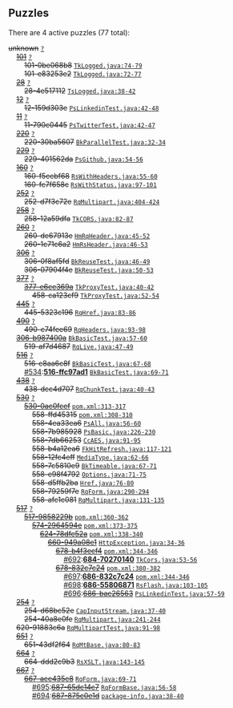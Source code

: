 ## Puzzles

There are 4 active puzzles (77 total):


<del>unknown</del> [`?`](../master/?)<br/>
&nbsp;&nbsp;&nbsp;&nbsp;[<del>101</del>](https://github.com/yegor256/takes/issues/101) [`?`](../master/?)<br/>
&nbsp;&nbsp;&nbsp;&nbsp;&nbsp;&nbsp;&nbsp;&nbsp;<del>101-0be068b8</del> [`TkLogged.java:74-79`](../master/src/main/java/org/takes/facets/slf4j/TkLogged.java#L74-L79)<br/>
&nbsp;&nbsp;&nbsp;&nbsp;&nbsp;&nbsp;&nbsp;&nbsp;<del>101-e83253e2</del> [`TkLogged.java:72-77`](../master/src/main/java/org/takes/facets/slf4j/TkLogged.java#L72-L77)<br/>
&nbsp;&nbsp;&nbsp;&nbsp;[<del>28</del>](https://github.com/yegor256/takes/issues/28) [`?`](../master/?)<br/>
&nbsp;&nbsp;&nbsp;&nbsp;&nbsp;&nbsp;&nbsp;&nbsp;<del>28-4e517112</del> [`TsLogged.java:38-42`](../master/src/main/java/org/takes/facets/slf4j/TsLogged.java#L38-L42)<br/>
&nbsp;&nbsp;&nbsp;&nbsp;[<del>12</del>](https://github.com/yegor256/takes/issues/12) [`?`](../master/?)<br/>
&nbsp;&nbsp;&nbsp;&nbsp;&nbsp;&nbsp;&nbsp;&nbsp;<del>12-159d303e</del> [`PsLinkedinTest.java:42-48`](../master/src/test/java/org/takes/facets/auth/social/PsLinkedinTest.java#L42-L48)<br/>
&nbsp;&nbsp;&nbsp;&nbsp;[<del>11</del>](https://github.com/yegor256/takes/issues/11) [`?`](../master/?)<br/>
&nbsp;&nbsp;&nbsp;&nbsp;&nbsp;&nbsp;&nbsp;&nbsp;<del>11-790c0445</del> [`PsTwitterTest.java:42-47`](../master/src/test/java/org/takes/facets/auth/social/PsTwitterTest.java#L42-L47)<br/>
&nbsp;&nbsp;&nbsp;&nbsp;[<del>220</del>](https://github.com/yegor256/takes/issues/220) [`?`](../master/?)<br/>
&nbsp;&nbsp;&nbsp;&nbsp;&nbsp;&nbsp;&nbsp;&nbsp;<del>220-30ba5607</del> [`BkParallelTest.java:32-34`](../master/src/test/java/org/takes/http/BkParallelTest.java#L32-L34)<br/>
&nbsp;&nbsp;&nbsp;&nbsp;[<del>229</del>](https://github.com/yegor256/takes/issues/229) [`?`](../master/?)<br/>
&nbsp;&nbsp;&nbsp;&nbsp;&nbsp;&nbsp;&nbsp;&nbsp;<del>229-401562da</del> [`PsGithub.java:54-56`](../master/src/main/java/org/takes/facets/auth/social/PsGithub.java#L54-L56)<br/>
&nbsp;&nbsp;&nbsp;&nbsp;[<del>160</del>](https://github.com/yegor256/takes/issues/160) [`?`](../master/?)<br/>
&nbsp;&nbsp;&nbsp;&nbsp;&nbsp;&nbsp;&nbsp;&nbsp;<del>160-f5eebf68</del> [`RsWithHeaders.java:55-60`](../master/src/main/java/org/takes/rs/RsWithHeaders.java#L55-L60)<br/>
&nbsp;&nbsp;&nbsp;&nbsp;&nbsp;&nbsp;&nbsp;&nbsp;<del>160-fc7f658c</del> [`RsWithStatus.java:97-101`](../master/src/main/java/org/takes/rs/RsWithStatus.java#L97-L101)<br/>
&nbsp;&nbsp;&nbsp;&nbsp;[<del>252</del>](https://github.com/yegor256/takes/issues/252) [`?`](../master/?)<br/>
&nbsp;&nbsp;&nbsp;&nbsp;&nbsp;&nbsp;&nbsp;&nbsp;<del>252-d7f3c72e</del> [`RqMultipart.java:404-424`](../master/src/main/java/org/takes/rq/RqMultipart.java#L404-L424)<br/>
&nbsp;&nbsp;&nbsp;&nbsp;[<del>258</del>](https://github.com/yegor256/takes/issues/258) [`?`](../master/?)<br/>
&nbsp;&nbsp;&nbsp;&nbsp;&nbsp;&nbsp;&nbsp;&nbsp;<del>258-12a59dfa</del> [`TkCORS.java:82-87`](../master/src/main/java/org/takes/tk/TkCORS.java#L82-L87)<br/>
&nbsp;&nbsp;&nbsp;&nbsp;[<del>260</del>](https://github.com/yegor256/takes/issues/260) [`?`](../master/?)<br/>
&nbsp;&nbsp;&nbsp;&nbsp;&nbsp;&nbsp;&nbsp;&nbsp;<del>260-de67913e</del> [`HmRqHeader.java:45-52`](../master/src/main/java/org/takes/facets/hamcrest/HmRqHeader.java#L45-L52)<br/>
&nbsp;&nbsp;&nbsp;&nbsp;&nbsp;&nbsp;&nbsp;&nbsp;<del>260-1c71c6a2</del> [`HmRsHeader.java:46-53`](../master/src/main/java/org/takes/facets/hamcrest/HmRsHeader.java#L46-L53)<br/>
&nbsp;&nbsp;&nbsp;&nbsp;[<del>306</del>](https://github.com/yegor256/takes/issues/306) [`?`](../master/?)<br/>
&nbsp;&nbsp;&nbsp;&nbsp;&nbsp;&nbsp;&nbsp;&nbsp;<del>306-0f8af5fd</del> [`BkReuseTest.java:46-49`](../master/src/test/java/org/takes/http/BkReuseTest.java#L46-L49)<br/>
&nbsp;&nbsp;&nbsp;&nbsp;&nbsp;&nbsp;&nbsp;&nbsp;<del>306-07904f4e</del> [`BkReuseTest.java:50-53`](../master/src/test/java/org/takes/http/BkReuseTest.java#L50-L53)<br/>
&nbsp;&nbsp;&nbsp;&nbsp;[<del>377</del>](https://github.com/yegor256/takes/issues/377) [`?`](../master/?)<br/>
&nbsp;&nbsp;&nbsp;&nbsp;&nbsp;&nbsp;&nbsp;&nbsp;[<del>377-e6ce369a</del>](https://github.com/yegor256/takes/issues/458) [`TkProxyTest.java:40-42`](../master/src/test/java/org/takes/tk/TkProxyTest.java#L40-L42)<br/>
&nbsp;&nbsp;&nbsp;&nbsp;&nbsp;&nbsp;&nbsp;&nbsp;&nbsp;&nbsp;&nbsp;&nbsp;<del>458-ca123cf9</del> [`TkProxyTest.java:52-54`](../master/src/test/java/org/takes/tk/TkProxyTest.java#L52-L54)<br/>
&nbsp;&nbsp;&nbsp;&nbsp;[<del>445</del>](https://github.com/yegor256/takes/issues/445) [`?`](../master/?)<br/>
&nbsp;&nbsp;&nbsp;&nbsp;&nbsp;&nbsp;&nbsp;&nbsp;<del>445-5323c196</del> [`RqHref.java:83-86`](../master/src/main/java/org/takes/rq/RqHref.java#L83-L86)<br/>
&nbsp;&nbsp;&nbsp;&nbsp;[<del>490</del>](https://github.com/yegor256/takes/issues/490) [`?`](../master/?)<br/>
&nbsp;&nbsp;&nbsp;&nbsp;&nbsp;&nbsp;&nbsp;&nbsp;<del>490-c74fee69</del> [`RqHeaders.java:93-98`](../master/src/main/java/org/takes/rq/RqHeaders.java#L93-L98)<br/>
&nbsp;&nbsp;&nbsp;&nbsp;[<del>306-b987400a</del>](https://github.com/yegor256/takes/issues/519) [`BkBasicTest.java:57-60`](../master/src/test/java/org/takes/http/BkBasicTest.java#L57-L60)<br/>
&nbsp;&nbsp;&nbsp;&nbsp;&nbsp;&nbsp;&nbsp;&nbsp;<del>519-af7d4687</del> [`RqLive.java:47-49`](../master/src/main/java/org/takes/rq/RqLive.java#L47-L49)<br/>
&nbsp;&nbsp;&nbsp;&nbsp;[<del>516</del>](https://github.com/yegor256/takes/issues/516) [`?`](../master/?)<br/>
&nbsp;&nbsp;&nbsp;&nbsp;&nbsp;&nbsp;&nbsp;&nbsp;<del>516-c8aa6c8f</del> [`BkBasicTest.java:67-68`](../master/src/test/java/org/takes/http/BkBasicTest.java#L67-L68)<br/>
&nbsp;&nbsp;&nbsp;&nbsp;&nbsp;&nbsp;&nbsp;&nbsp;[#534](https://github.com/yegor256/takes/issues/534):[**516-ffc97ad1**](https://github.com/yegor256/takes/issues/534) [`BkBasicTest.java:69-71`](../master/src/test/java/org/takes/http/BkBasicTest.java#L69-L71)<br/>
&nbsp;&nbsp;&nbsp;&nbsp;[<del>438</del>](https://github.com/yegor256/takes/issues/438) [`?`](../master/?)<br/>
&nbsp;&nbsp;&nbsp;&nbsp;&nbsp;&nbsp;&nbsp;&nbsp;<del>438-dcc4d707</del> [`RqChunkTest.java:40-43`](../master/src/test/java/org/takes/rq/RqChunkTest.java#L40-L43)<br/>
&nbsp;&nbsp;&nbsp;&nbsp;[<del>530</del>](https://github.com/yegor256/takes/issues/530) [`?`](../master/?)<br/>
&nbsp;&nbsp;&nbsp;&nbsp;&nbsp;&nbsp;&nbsp;&nbsp;[<del>530-0ac0fcef</del>](https://github.com/yegor256/takes/issues/558) [`pom.xml:313-317`](../master/pom.xml#L313-L317)<br/>
&nbsp;&nbsp;&nbsp;&nbsp;&nbsp;&nbsp;&nbsp;&nbsp;&nbsp;&nbsp;&nbsp;&nbsp;<del>558-ffd45315</del> [`pom.xml:308-310`](../master/pom.xml#L308-L310)<br/>
&nbsp;&nbsp;&nbsp;&nbsp;&nbsp;&nbsp;&nbsp;&nbsp;&nbsp;&nbsp;&nbsp;&nbsp;<del>558-4ea33ea6</del> [`PsAll.java:56-60`](../master/src/main/java/org/takes/facets/auth/PsAll.java#L56-L60)<br/>
&nbsp;&nbsp;&nbsp;&nbsp;&nbsp;&nbsp;&nbsp;&nbsp;&nbsp;&nbsp;&nbsp;&nbsp;<del>558-7b985928</del> [`PsBasic.java:226-230`](../master/src/main/java/org/takes/facets/auth/PsBasic.java#L226-L230)<br/>
&nbsp;&nbsp;&nbsp;&nbsp;&nbsp;&nbsp;&nbsp;&nbsp;&nbsp;&nbsp;&nbsp;&nbsp;<del>558-7db66253</del> [`CcAES.java:91-95`](../master/src/main/java/org/takes/facets/auth/codecs/CcAES.java#L91-L95)<br/>
&nbsp;&nbsp;&nbsp;&nbsp;&nbsp;&nbsp;&nbsp;&nbsp;&nbsp;&nbsp;&nbsp;&nbsp;<del>558-b4a12ea6</del> [`FkHitRefresh.java:117-121`](../master/src/main/java/org/takes/facets/fork/FkHitRefresh.java#L117-L121)<br/>
&nbsp;&nbsp;&nbsp;&nbsp;&nbsp;&nbsp;&nbsp;&nbsp;&nbsp;&nbsp;&nbsp;&nbsp;<del>558-12fc4eff</del> [`MediaType.java:62-66`](../master/src/main/java/org/takes/facets/fork/MediaType.java#L62-L66)<br/>
&nbsp;&nbsp;&nbsp;&nbsp;&nbsp;&nbsp;&nbsp;&nbsp;&nbsp;&nbsp;&nbsp;&nbsp;<del>558-7c5810e9</del> [`BkTimeable.java:67-71`](../master/src/main/java/org/takes/http/BkTimeable.java#L67-L71)<br/>
&nbsp;&nbsp;&nbsp;&nbsp;&nbsp;&nbsp;&nbsp;&nbsp;&nbsp;&nbsp;&nbsp;&nbsp;<del>558-e98f4792</del> [`Options.java:71-75`](../master/src/main/java/org/takes/http/Options.java#L71-L75)<br/>
&nbsp;&nbsp;&nbsp;&nbsp;&nbsp;&nbsp;&nbsp;&nbsp;&nbsp;&nbsp;&nbsp;&nbsp;<del>558-d5ffb2ba</del> [`Href.java:76-80`](../master/src/main/java/org/takes/misc/Href.java#L76-L80)<br/>
&nbsp;&nbsp;&nbsp;&nbsp;&nbsp;&nbsp;&nbsp;&nbsp;&nbsp;&nbsp;&nbsp;&nbsp;<del>558-79259f7e</del> [`RqForm.java:290-294`](../master/src/main/java/org/takes/rq/RqForm.java#L290-L294)<br/>
&nbsp;&nbsp;&nbsp;&nbsp;&nbsp;&nbsp;&nbsp;&nbsp;&nbsp;&nbsp;&nbsp;&nbsp;<del>558-afc1c081</del> [`RqMultipart.java:131-135`](../master/src/main/java/org/takes/rq/RqMultipart.java#L131-L135)<br/>
&nbsp;&nbsp;&nbsp;&nbsp;[<del>517</del>](https://github.com/yegor256/takes/issues/517) [`?`](../master/?)<br/>
&nbsp;&nbsp;&nbsp;&nbsp;&nbsp;&nbsp;&nbsp;&nbsp;[<del>517-9858229b</del>](https://github.com/yegor256/takes/issues/574) [`pom.xml:360-362`](../master/pom.xml#L360-L362)<br/>
&nbsp;&nbsp;&nbsp;&nbsp;&nbsp;&nbsp;&nbsp;&nbsp;&nbsp;&nbsp;&nbsp;&nbsp;[<del>574-2964594e</del>](https://github.com/yegor256/takes/issues/624) [`pom.xml:373-375`](../master/pom.xml#L373-L375)<br/>
&nbsp;&nbsp;&nbsp;&nbsp;&nbsp;&nbsp;&nbsp;&nbsp;&nbsp;&nbsp;&nbsp;&nbsp;&nbsp;&nbsp;&nbsp;&nbsp;[<del>624-78dfe52a</del>](https://github.com/yegor256/takes/issues/660) [`pom.xml:338-340`](../master/pom.xml#L338-L340)<br/>
&nbsp;&nbsp;&nbsp;&nbsp;&nbsp;&nbsp;&nbsp;&nbsp;&nbsp;&nbsp;&nbsp;&nbsp;&nbsp;&nbsp;&nbsp;&nbsp;&nbsp;&nbsp;&nbsp;&nbsp;[<del>660-949a08e1</del>](https://github.com/yegor256/takes/issues/678) [`HttpException.java:34-36`](../master/src/main/java/org/takes/HttpException.java#L34-L36)<br/>
&nbsp;&nbsp;&nbsp;&nbsp;&nbsp;&nbsp;&nbsp;&nbsp;&nbsp;&nbsp;&nbsp;&nbsp;&nbsp;&nbsp;&nbsp;&nbsp;&nbsp;&nbsp;&nbsp;&nbsp;&nbsp;&nbsp;&nbsp;&nbsp;[<del>678-b4f3ecf4</del>](https://github.com/yegor256/takes/issues/684) [`pom.xml:344-346`](../master/pom.xml#L344-L346)<br/>
&nbsp;&nbsp;&nbsp;&nbsp;&nbsp;&nbsp;&nbsp;&nbsp;&nbsp;&nbsp;&nbsp;&nbsp;&nbsp;&nbsp;&nbsp;&nbsp;&nbsp;&nbsp;&nbsp;&nbsp;&nbsp;&nbsp;&nbsp;&nbsp;&nbsp;&nbsp;&nbsp;&nbsp;[#692](https://github.com/yegor256/takes/issues/692):[**684-70270140**](https://github.com/yegor256/takes/issues/692) [`TkCors.java:53-56`](../master/src/main/java/org/takes/tk/TkCors.java#L53-L56)<br/>
&nbsp;&nbsp;&nbsp;&nbsp;&nbsp;&nbsp;&nbsp;&nbsp;&nbsp;&nbsp;&nbsp;&nbsp;&nbsp;&nbsp;&nbsp;&nbsp;&nbsp;&nbsp;&nbsp;&nbsp;&nbsp;&nbsp;&nbsp;&nbsp;[<del>678-832c7c24</del>](https://github.com/yegor256/takes/issues/686) [`pom.xml:380-382`](../master/pom.xml#L380-L382)<br/>
&nbsp;&nbsp;&nbsp;&nbsp;&nbsp;&nbsp;&nbsp;&nbsp;&nbsp;&nbsp;&nbsp;&nbsp;&nbsp;&nbsp;&nbsp;&nbsp;&nbsp;&nbsp;&nbsp;&nbsp;&nbsp;&nbsp;&nbsp;&nbsp;&nbsp;&nbsp;&nbsp;&nbsp;[#697](https://github.com/yegor256/takes/issues/697):[**686-832c7c24**](https://github.com/yegor256/takes/issues/697) [`pom.xml:344-346`](../master/pom.xml#L344-L346)<br/>
&nbsp;&nbsp;&nbsp;&nbsp;&nbsp;&nbsp;&nbsp;&nbsp;&nbsp;&nbsp;&nbsp;&nbsp;&nbsp;&nbsp;&nbsp;&nbsp;&nbsp;&nbsp;&nbsp;&nbsp;&nbsp;&nbsp;&nbsp;&nbsp;&nbsp;&nbsp;&nbsp;&nbsp;[#698](https://github.com/yegor256/takes/issues/698):[**686-55806871**](https://github.com/yegor256/takes/issues/698) [`RsFlash.java:103-105`](../master/src/main/java/org/takes/facets/flash/RsFlash.java#L103-L105)<br/>
&nbsp;&nbsp;&nbsp;&nbsp;&nbsp;&nbsp;&nbsp;&nbsp;&nbsp;&nbsp;&nbsp;&nbsp;&nbsp;&nbsp;&nbsp;&nbsp;&nbsp;&nbsp;&nbsp;&nbsp;&nbsp;&nbsp;&nbsp;&nbsp;&nbsp;&nbsp;&nbsp;&nbsp;[#696](https://github.com/yegor256/takes/issues/696):[<del>686-bac26563</del>](https://github.com/yegor256/takes/issues/696) [`PsLinkedinTest.java:57-59`](../master/src/test/java/org/takes/facets/auth/social/PsLinkedinTest.java#L57-L59)<br/>
&nbsp;&nbsp;&nbsp;&nbsp;[<del>254</del>](https://github.com/yegor256/takes/issues/254) [`?`](../master/?)<br/>
&nbsp;&nbsp;&nbsp;&nbsp;&nbsp;&nbsp;&nbsp;&nbsp;<del>254-d68bc52e</del> [`CapInputStream.java:37-40`](../master/src/main/java/org/takes/rq/CapInputStream.java#L37-L40)<br/>
&nbsp;&nbsp;&nbsp;&nbsp;&nbsp;&nbsp;&nbsp;&nbsp;<del>254-40a8e0fe</del> [`RqMultipart.java:241-244`](../master/src/main/java/org/takes/rq/RqMultipart.java#L241-L244)<br/>
&nbsp;&nbsp;&nbsp;&nbsp;<del>620-91883c6a</del> [`RqMultipartTest.java:91-98`](../master/src/test/java/org/takes/rq/RqMultipartTest.java#L91-L98)<br/>
&nbsp;&nbsp;&nbsp;&nbsp;[<del>651</del>](https://github.com/yegor256/takes/issues/651) [`?`](../master/?)<br/>
&nbsp;&nbsp;&nbsp;&nbsp;&nbsp;&nbsp;&nbsp;&nbsp;<del>651-43df2f64</del> [`RqMtBase.java:80-83`](../master/src/main/java/org/takes/rq/multipart/RqMtBase.java#L80-L83)<br/>
&nbsp;&nbsp;&nbsp;&nbsp;[<del>664</del>](https://github.com/yegor256/takes/issues/664) [`?`](../master/?)<br/>
&nbsp;&nbsp;&nbsp;&nbsp;&nbsp;&nbsp;&nbsp;&nbsp;<del>664-ddd2c9b3</del> [`RsXSLT.java:143-145`](../master/src/main/java/org/takes/rs/RsXSLT.java#L143-L145)<br/>
&nbsp;&nbsp;&nbsp;&nbsp;[<del>667</del>](https://github.com/yegor256/takes/issues/667) [`?`](../master/?)<br/>
&nbsp;&nbsp;&nbsp;&nbsp;&nbsp;&nbsp;&nbsp;&nbsp;[<del>667-ace435e8</del>](https://github.com/yegor256/takes/issues/687) [`RqForm.java:69-71`](../master/src/main/java/org/takes/rq/RqForm.java#L69-L71)<br/>
&nbsp;&nbsp;&nbsp;&nbsp;&nbsp;&nbsp;&nbsp;&nbsp;&nbsp;&nbsp;&nbsp;&nbsp;[#695](https://github.com/yegor256/takes/issues/695):[<del>687-65dc14c7</del>](https://github.com/yegor256/takes/issues/695) [`RqFormBase.java:56-58`](../master/src/main/java/org/takes/rq/form/RqFormBase.java#L56-L58)<br/>
&nbsp;&nbsp;&nbsp;&nbsp;&nbsp;&nbsp;&nbsp;&nbsp;&nbsp;&nbsp;&nbsp;&nbsp;[#694](https://github.com/yegor256/takes/issues/694):[<del>687-875c0e1d</del>](https://github.com/yegor256/takes/issues/694) [`package-info.java:38-40`](../master/src/main/java/org/takes/rq/form/package-info.java#L38-L40)<br/>